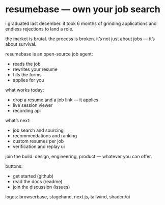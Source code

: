 # resumebase — own your job search

i graduated last december. it took 6 months of grinding applications and endless rejections to land a role.

the market is brutal. the process is broken. it’s not just about jobs — it’s about survival.

resumebase is an open-source job agent:
- reads the job
- rewrites your resume
- fills the forms
- applies for you

what works today:
- drop a resume and a job link — it applies
- live session viewer
- recording api

what’s next:
- job search and sourcing
- recommendations and ranking
- custom resumes per job
- verification and replay ui

join the build. design, engineering, product — whatever you can offer.

buttons:
- get started (github)
- read the docs (readme)
- join the discussion (issues)

logos: browserbase, stagehand, next.js, tailwind, shadcn/ui

